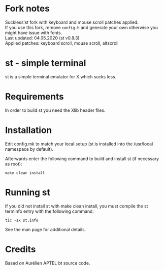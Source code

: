 # Fork notes
Suckless'st fork with keyboard and mouse scroll patches applied.   
If you use this fork, remove `config.h` and generate your own otherwise you might have issue with fonts.  
Last updated: 04.05.2020 (st v0.8.3)  
Applied patches: keyboard scroll, mouse scroll, altscroll   

# st - simple terminal
st is a simple terminal emulator for X which sucks less.


# Requirements
In order to build st you need the Xlib header files.


# Installation
Edit config.mk to match your local setup (st is installed into
the /usr/local namespace by default).

Afterwards enter the following command to build and install st (if
necessary as root):

    make clean install


# Running st
If you did not install st with make clean install, you must compile
the st terminfo entry with the following command:

    tic -sx st.info

See the man page for additional details.

# Credits
Based on Aurélien APTEL <aurelien dot aptel at gmail dot com> bt source code.

